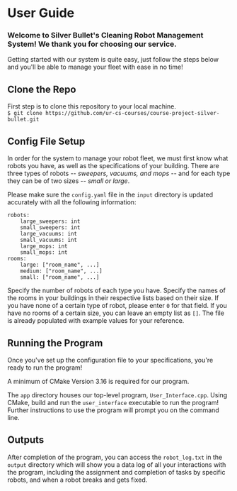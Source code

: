 # User Guide

### Welcome to **Silver Bullet's Cleaning Robot Management System!** We thank you for choosing our service.

Getting started with our system is quite easy, just follow the steps below and you'll be able to manage your fleet with ease in no time!

## Clone the Repo

First step is to clone this repository to your local machine.  
`$ git clone https://github.com/ur-cs-courses/course-project-silver-bullet.git `

## Config File Setup
In order for the system to manage your robot fleet, we must first know what robots you have, as well as the specifications of your building. There are three types of robots -- *sweepers, vacuums, and mops* -- and for each type they can be of two sizes -- *small or large*.

Please make sure the `config.yaml` file in the `input` directory is updated accurately with all the following information:
```
robots:
    large_sweepers: int
    small_sweepers: int
    large_vacuums: int
    small_vacuums: int
    large_mops: int
    small_mops: int
rooms:
    large: ["room_name", ...]
    medium: ["room_name", ...]
    small: ["room_name", ...]
```
Specify the number of robots of each type you have. Specify the names of the rooms in your buildings in their respective lists based on their size. If you have none of a certain type of robot, please enter `0` for that field. If you have no rooms of a certain size, you can leave an empty list as `[]`.
The file is already populated with example values for your reference.

## Running the Program

Once you've set up the configuration file to your specifications, you're ready to run the program! 

A minimum of CMake Version 3.16 is required for our program.

The `app` directory houses our top-level program, `User_Interface.cpp`. Using CMake, build and run the `user_interface` executable to run the program! Further instructions to use the program will prompt you on the command line.

## Outputs

After completion of the program, you can access the `robot_log.txt` in the `output` directory which will show you a data log of all your interactions with the program, including the assignment and completion of tasks by specific robots, and when a robot breaks and gets fixed.